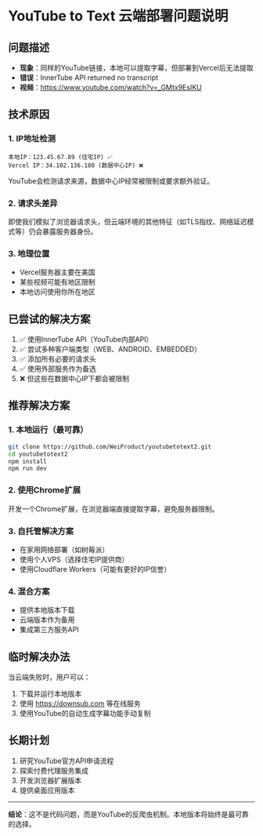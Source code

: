 # YouTube to Text 云端部署问题说明

## 问题描述
- **现象**：同样的YouTube链接，本地可以提取字幕，但部署到Vercel后无法提取
- **错误**：InnerTube API returned no transcript
- **视频**：https://www.youtube.com/watch?v=_GMtx9EsIKU

## 技术原因

### 1. IP地址检测
```
本地IP：123.45.67.89 (住宅IP) ✅
Vercel IP：34.102.136.180 (数据中心IP) ❌
```

YouTube会检测请求来源，数据中心IP经常被限制或要求额外验证。

### 2. 请求头差异
即使我们模拟了浏览器请求头，但云端环境的其他特征（如TLS指纹、网络延迟模式等）仍会暴露服务器身份。

### 3. 地理位置
- Vercel服务器主要在美国
- 某些视频可能有地区限制
- 本地访问使用你所在地区

## 已尝试的解决方案

1. ✅ 使用InnerTube API（YouTube内部API）
2. ✅ 尝试多种客户端类型（WEB、ANDROID、EMBEDDED）
3. ✅ 添加所有必要的请求头
4. ✅ 使用外部服务作为备选
5. ❌ 但这些在数据中心IP下都会被限制

## 推荐解决方案

### 1. 本地运行（最可靠）
```bash
git clone https://github.com/WeiProduct/youtubetotext2.git
cd youtubetotext2
npm install
npm run dev
```

### 2. 使用Chrome扩展
开发一个Chrome扩展，在浏览器端直接提取字幕，避免服务器限制。

### 3. 自托管解决方案
- 在家用网络部署（如树莓派）
- 使用个人VPS（选择住宅IP提供商）
- 使用Cloudflare Workers（可能有更好的IP信誉）

### 4. 混合方案
- 提供本地版本下载
- 云端版本作为备用
- 集成第三方服务API

## 临时解决办法

当云端失败时，用户可以：
1. 下载并运行本地版本
2. 使用 https://downsub.com 等在线服务
3. 使用YouTube的自动生成字幕功能手动复制

## 长期计划

1. 研究YouTube官方API申请流程
2. 探索付费代理服务集成
3. 开发浏览器扩展版本
4. 提供桌面应用版本

---

**结论**：这不是代码问题，而是YouTube的反爬虫机制。本地版本将始终是最可靠的选择。